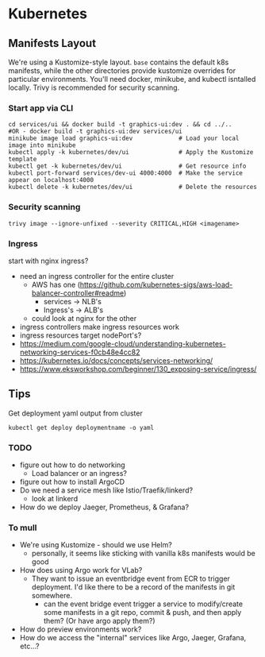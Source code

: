# Kubernetes

## Manifests Layout

We're using a Kustomize-style layout. `base` contains the default k8s manifests, while the other directories provide kustomize overrides for particular environments. You'll need docker, minikube, and kubectl isntalled locally. Trivy is recommended for security scanning.

### Start app via CLI

```console
cd services/ui && docker build -t graphics-ui:dev . && cd ../..
#OR - docker build -t graphics-ui:dev services/ui
minikube image load graphics-ui:dev 			# Load your local image into minikube
kubectl apply -k kubernetes/dev/ui 				# Apply the Kustomize template
kubectl get -k kubernetes/dev/ui 				# Get resource info
kubectl port-forward services/dev-ui 4000:4000 	# Make the service appear on localhost:4000
kubectl delete -k kubernetes/dev/ui 			# Delete the resources
```

### Security scanning

```console
trivy image --ignore-unfixed --severity CRITICAL,HIGH <imagename>
```

### Ingress
start with nginx ingress?
- need an ingress controller for the entire cluster
	- AWS has one (https://github.com/kubernetes-sigs/aws-load-balancer-controller#readme)
		- services -> NLB's
		- Ingress's -> ALB's
	- could look at nginx for the other
- ingress controllers make ingress resources work
- ingress resources target nodePort's?
- https://medium.com/google-cloud/understanding-kubernetes-networking-services-f0cb48e4cc82
- https://kubernetes.io/docs/concepts/services-networking/
- https://www.eksworkshop.com/beginner/130_exposing-service/ingress/

## Tips

Get deployment yaml output from cluster

```console
kubectl get deploy deploymentname -o yaml
```

### TODO

- figure out how to do networking
	- Load balancer or an ingress?
- figure out how to install ArgoCD
- Do we need a service mesh like Istio/Traefik/linkerd?
	- look at linkerd
- How do we deploy Jaeger, Prometheus, & Grafana?

### To mull

- We're using Kustomize - should we use Helm?
	- personally, it seems like sticking with vanilla k8s manifests would be good
- How does using Argo work for VLab?
	- They want to issue an eventbridge event from ECR to trigger deployment. I'd like there to be a record of the manifests in git somewhere.
		- can the event bridge event trigger a service to modify/create some manifests in a git repo, commit & push, and then apply them? (Or have argo apply them?)
- How do preview environments work?
- How do we access the "internal" services like Argo, Jaeger, Grafana, etc...?


